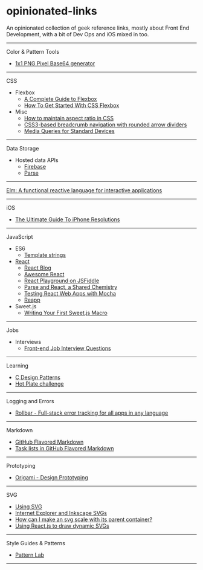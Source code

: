 # opinionated-links

An opinionated collection of geek reference links, mostly about Front End Development, with a bit of Dev Ops and iOS mixed in too.

---

Color & Pattern Tools
- [1x1 PNG Pixel Base64 generator](http://px64.net)

---

CSS
- Flexbox
  - [A Complete Guide to Flexbox](https://css-tricks.com/snippets/css/a-guide-to-flexbox/)
  - [How To Get Started With CSS Flexbox](http://www.paulund.co.uk/css-flexbox)
- Misc
  - [How to maintain aspect ratio in CSS](http://stackoverflow.com/questions/1495407/css-maintain-div-aspect-ratio)
  - [CSS3-based breadcrumb navigation with rounded arrow dividers](http://thecodeplayer.com/walkthrough/css3-breadcrumb-navigation)
  - [Media Queries for Standard Devices](https://css-tricks.com/snippets/css/media-queries-for-standard-devices/)

---

Data Storage
- Hosted data APIs
  - [Firebase](https://www.firebase.com/)
  - [Parse](https://www.parse.com/)

---

[Elm: A functional reactive language for interactive applications](http://elm-lang.org/)

---

iOS
- [The Ultimate Guide To iPhone Resolutions](http://www.paintcodeapp.com/news/ultimate-guide-to-iphone-resolutions)

---
JavaScript
- ES6
  - [Template strings](https://developer.mozilla.org/en-US/docs/Web/JavaScript/Reference/template_strings)
- [React](http://facebook.github.io/react/index.html)
  - [React Blog](http://facebook.github.io/react/blog/)
  - [Awesome React](https://github.com/enaqx/awesome-react)
  - [React Playground on JSFiddle](https://jsfiddle.net/reactjs/69z2wepo/)
  - [Parse and React, a Shared Chemistry](http://blog.parse.com/learn/parse-and-react-shared-chemistry/)
  - [Testing React Web Apps with Mocha](http://www.hammerlab.org/2015/02/14/testing-react-web-apps-with-mocha/)
  - [Reapp](http://reapp.io/)
- Sweet.js
  - [Writing Your First Sweet.js Macro](http://jlongster.com/Writing-Your-First-Sweet.js-Macro)

---

Jobs
- Interviews
  - [Front-end Job Interview Questions](https://github.com/h5bp/Front-end-Developer-Interview-Questions)

---

Learning
- [C Design Patterns](https://stackoverflow.com/questions/4112796/are-there-any-design-patterns-in-c/9125140#9125140)
- [Hot Plate challenge](https://gist.github.com/coolaj86/6033171)

---

Logging and Errors
- [Rollbar - Full-stack error tracking for all apps in any language](https://rollbar.com/)

---

Markdown
- [GitHub Flavored Markdown](https://help.github.com/articles/github-flavored-markdown/)
- [Task lists in GitHub Flavored Markdown](https://github.com/blog/1375-task-lists-in-gfm-issues-pulls-comments)

---

Prototyping
- [Origami - Design Prototyping](http://facebook.github.io/origami/)

---

SVG
- [Using SVG](https://css-tricks.com/using-svg/)
- [Internet Explorer and Inkscape SVGs](https://triangle717.wordpress.com/2014/06/07/ie-inkscape-svg/)
- [How can I make an svg scale with its parent container?](http://stackoverflow.com/questions/19484707/how-can-i-make-an-svg-scale-with-its-parent-container)
- [Using React.js to draw dynamic SVGs](https://biesnecker.com/2014/10/22/using-reactjs-to-draw-dynamic-svgs/)

---

Style Guides & Patterns
- [Pattern Lab](http://patternlab.io/)

---
